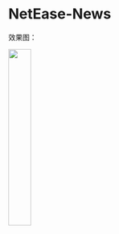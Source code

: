 # NetEase-News

效果图：

<img src="https://github.com/huangaa/WangYiNews/blob/master/images/total.gif" width="30%" hight="30%">

